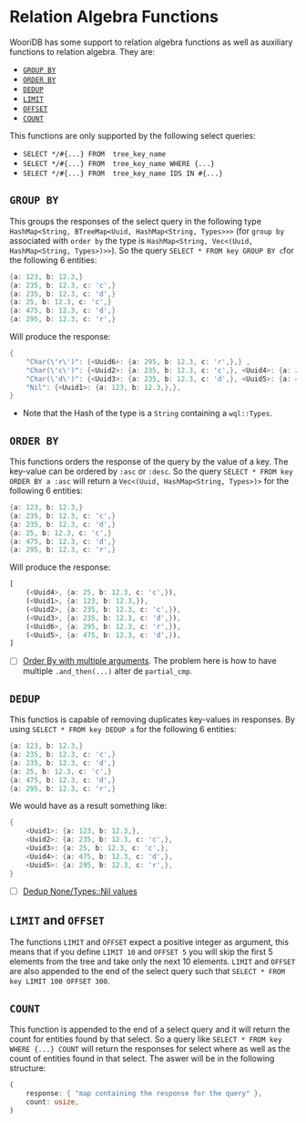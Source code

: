 # Relation Algebra Functions

WooriDB has some support to relation algebra functions as well as auxiliary functions to relation algebra. They are:
- [`GROUP BY`](#group-by)
- [`ORDER BY`](#order-by)
- [`DEDUP`](#dedup)
- [`LIMIT`](#limit-and-offset)
- [`OFFSET`](#limit-and-offset)
- [`COUNT`](#count)

This functions are only supported by the following select queries:
- `SELECT */#{...} FROM  tree_key_name`
- `SELECT */#{...} FROM  tree_key_name WHERE {...}`
- `SELECT */#{...} FROM  tree_key_name IDS IN #{...}`

##  `GROUP BY`
This groups the responses of the select query in the following type `HashMap<String, BTreeMap<Uuid, HashMap<String, Types>>>` (for `group by` associated with `order by` the type is `HashMap<String, Vec<(Uuid, HashMap<String, Types>)>>`). So the query `SELECT * FROM key GROUP BY c`for the following 6 entities:

```rust
{a: 123, b: 12.3,}
{a: 235, b: 12.3, c: 'c',}
{a: 235, b: 12.3, c: 'd',}
{a: 25, b: 12.3, c: 'c',}
{a: 475, b: 12.3, c: 'd',}
{a: 295, b: 12.3, c: 'r',}
```

Will produce the response:
```rust
{
    "Char(\'r\')": {<Uuid6>: {a: 295, b: 12.3, c: 'r',},} ,
    "Char(\'c\')": {<Uuid2>: {a: 235, b: 12.3, c: 'c',}, <Uuid4>: {a: 25, b: 12.3, c: 'c',},},
    "Char(\'d\')": {<Uuid3>: {a: 235, b: 12.3, c: 'd',}, <Uuid5>: {a: 475, b: 12.3, c: 'd',},},
    "Nil": {<Uuid1>: {a: 123, b: 12.3,},},
}
```

* Note that the Hash of the type is a `String` containing a `wql::Types`.

##  `ORDER BY`
This functions orders the response of the query by the value of a key. The key-value can be ordered by `:asc` or `:desc`. So the query `SELECT * FROM key ORDER BY a :asc` will return a `Vec<(Uuid, HashMap<String, Types>)>` for the following 6 entities:

```rust
{a: 123, b: 12.3,}
{a: 235, b: 12.3, c: 'c',}
{a: 235, b: 12.3, c: 'd',}
{a: 25, b: 12.3, c: 'c',}
{a: 475, b: 12.3, c: 'd',}
{a: 295, b: 12.3, c: 'r',}
```

Will produce the response:
```rust
[
    (<Uuid4>, {a: 25, b: 12.3, c: 'c',}),
    (<Uuid1>, {a: 123, b: 12.3,}),
    (<Uuid2>, {a: 235, b: 12.3, c: 'c',}),
    (<Uuid3>, {a: 235, b: 12.3, c: 'd',}),
    (<Uuid6>, {a: 295, b: 12.3, c: 'r',}),
    (<Uuid5>, {a: 475, b: 12.3, c: 'd',}),
]
```

- [ ] [Order By with multiple arguments](https://github.com/naomijub/wooridb/issues/101). The problem here is how to have multiple `.and_then(...)` alter de `partial_cmp`.

##  `DEDUP`

This functios is capable of removing duplicates key-values in responses. By using `SELECT * FROM key DEDUP a` for the following 6 entities:

```rust
{a: 123, b: 12.3,}
{a: 235, b: 12.3, c: 'c',}
{a: 235, b: 12.3, c: 'd',}
{a: 25, b: 12.3, c: 'c',}
{a: 475, b: 12.3, c: 'd',}
{a: 295, b: 12.3, c: 'r',}
```

We would have as a result something like:

```rust
{
    <Uuid1>: {a: 123, b: 12.3,},
    <Uuid2>: {a: 235, b: 12.3, c: 'c',},
    <Uuid3>: {a: 25, b: 12.3, c: 'c',},
    <Uuid4>: {a: 475, b: 12.3, c: 'd',},
    <Uuid5>: {a: 295, b: 12.3, c: 'r',},
}
```

- [ ] [Dedup None/Types::Nil values](https://github.com/naomijub/wooridb/issues/107)

## `LIMIT` and `OFFSET`

The functions `LIMIT` and `OFFSET` expect a positive integer as argument, this means that if you define `LIMIT 10` and `OFFSET 5` you will skip the first 5 elements from the tree and take only the next 10 elements. `LIMIT` and `OFFSET` are also appended to the end of the select query such that `SELECT * FROM key LIMIT 100 OFFSET 300`.

##  `COUNT`

This function is appended to the end of a select query and it will return the count for entities found by that select. So a query like `SELECT * FROM key WHERE {...} COUNT` will return the responses for select where as well as the count of entities found in that select. The aswer will be in the following structure:

```rust
(
    response: { "map containing the response for the query" },
    count: usize,
)
```